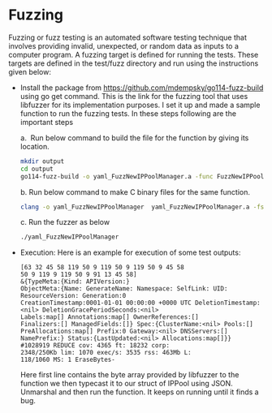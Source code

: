 # Fuzzing

 Fuzzing or fuzz testing is an automated software testing technique that
 involves providing invalid, unexpected, or random data as inputs to a
 computer program. A fuzzing target is defined for running the tests.
 These targets are defined in the test/fuzz directory and run using
 the instructions given below:

- Install the package from <https://github.com/mdempsky/go114-fuzz-build>
  using go get command. This is the link for the fuzzing tool that uses
  libfuzzer for its implementation purposes. I set it up and made a sample
  function to run the fuzzing tests. In these steps following are the important steps

   a.  Run below command to build the file for the function by giving its location.

    ```bash
    mkdir output
    cd output
    go114-fuzz-build -o yaml_FuzzNewIPPoolManager.a -func FuzzNewIPPoolManager ../test/fuzz/
    ```

    b. Run below command to make C binary files for the same function.

    ```bash
    clang -o yaml_FuzzNewIPPoolManager  yaml_FuzzNewIPPoolManager.a -fsanitize=fuzzer
    ```

    c. Run the fuzzer as below

    ```bash
    ./yaml_FuzzNewIPPoolManager
    ```

- Execution: Here is an example for execution of some test outputs:

    ```text
    [63 32 45 58 119 50 9 119 50 9 119 50 9 45 58
    50 9 119 9 119 50 9 91 13 45 58]
    &{TypeMeta:{Kind: APIVersion:}
    ObjectMeta:{Name: GenerateName: Namespace: SelfLink: UID:
    ResourceVersion: Generation:0
    CreationTimestamp:0001-01-01 00:00:00 +0000 UTC DeletionTimestamp:<nil> DeletionGracePeriodSeconds:<nil>
    Labels:map[] Annotations:map[] OwnerReferences:[]
    Finalizers:[] ManagedFields:[]} Spec:{ClusterName:<nil> Pools:[]
    PreAllocations:map[] Prefix:0 Gateway:<nil> DNSServers:[]
    NamePrefix:} Status:{LastUpdated:<nil> Allocations:map[]}}
    #1028919 REDUCE cov: 4365 ft: 18232 corp:
    2348/250Kb lim: 1070 exec/s: 3535 rss: 463Mb L:
    118/1060 MS: 1 EraseBytes-
    ```

    Here first line contains the byte array provided by libfuzzer to the
    function we then typecast it to our struct of IPPool using JSON.
    Unmarshal and then run the function. It keeps on running
    until it finds a bug.
